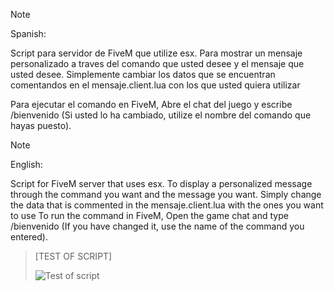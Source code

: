 > [!NOTE]
Spanish:


Script para servidor de FiveM que utilize esx.
Para mostrar un mensaje personalizado a traves del comando que usted desee y el mensaje que usted desee.
Simplemente cambiar los datos que se encuentran comentandos en el mensaje.client.lua con los que usted quiera utilizar

Para ejecutar el comando en FiveM, Abre el chat del juego y escribe /bienvenido (Si usted lo ha cambiado, utilize el nombre del comando que hayas puesto).

> [!NOTE]
English:

Script for FiveM server that uses esx.
To display a personalized message through the command you want and the message you want.
Simply change the data that is commented in the mensaje.client.lua with the ones you want to use
To run the command in FiveM, Open the game chat and type /bienvenido (If you have changed it, use the name of the command you entered).

> [TEST OF SCRIPT]
> 
> ![Test of script](https://github.com/VillyCoder26/Personalizated-FiveM-Message/blob/main/c929d8d1-ef35-4729-a846-90191f53c47d.gif)
